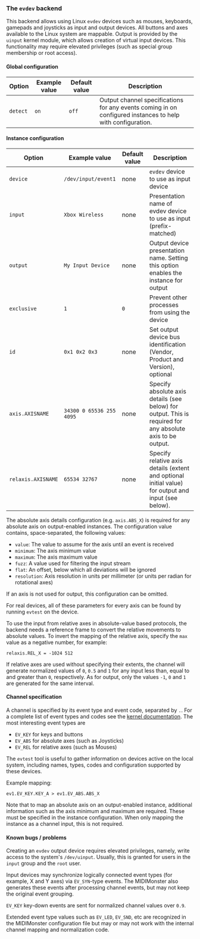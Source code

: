### The `evdev` backend

This backend allows using Linux `evdev` devices such as mouses, keyboards, gamepads and joysticks
as input and output devices. All buttons and axes available to the Linux system are mappable.
Output is provided by the `uinput` kernel module, which allows creation of virtual input devices.
This functionality may require elevated privileges (such as special group membership or root access).

#### Global configuration

| Option        | Example value         | Default value         | Description           |
|---------------|-----------------------|-----------------------|-----------------------|
| `detect`      | `on`                  | `off`                 | Output channel specifications for any events coming in on configured instances to help with configuration. |

#### Instance configuration

| Option	| Example value		| Default value | Description						|
|---------------|-----------------------|---------------|-------------------------------------------------------|
| `device`	| `/dev/input/event1`	| none		| `evdev` device to use as input device			|
| `input`	| `Xbox Wireless`	| none		| Presentation name of evdev device to use as input (prefix-matched) |
| `output`	| `My Input Device`	| none		| Output device presentation name. Setting this option enables the instance for output	|
| `exclusive`	| `1`			| `0`		| Prevent other processes from using the device		|
| `id`		| `0x1 0x2 0x3`		| none		| Set output device bus identification (Vendor, Product and Version), optional |
| `axis.AXISNAME`| `34300 0 65536 255 4095` | none	| Specify absolute axis details (see below) for output. This is required for any absolute axis to be output. | 
| `relaxis.AXISNAME`| `65534 32767` | none	| Specify relative axis details (extent and optional initial value) for output and input (see below). |

The absolute axis details configuration (e.g. `axis.ABS_X`) is required for any absolute axis on output-enabled
instances. The configuration value contains, space-separated, the following values:

* `value`: The value to assume for the axis until an event is received
* `minimum`: The axis minimum value
* `maximum`: The axis maximum value
* `fuzz`: A value used for filtering the input stream
* `flat`: An offset, below which all deviations will be ignored
* `resolution`: Axis resolution in units per millimeter (or units per radian for rotational axes)

If an axis is not used for output, this configuration can be omitted.

For real devices, all of these parameters for every axis can be found by running `evtest` on the device.

To use the input from relative axes in absolute-value based protocols, the backend needs a reference frame to
convert the relative movements to absolute values. To invert the mapping of the relative axis, specify the `max` value
as a negative number, for example:

```
relaxis.REL_X = -1024 512
```

If relative axes are used without specifying their extents, the channel will generate normalized values
of `0`, `0.5` and `1` for any input less than, equal to and greater than `0`, respectively. As for output, only
the values `-1`, `0` and `1` are generated for the same interval.


#### Channel specification

A channel is specified by its event type and event code, separated by `.`. For a complete list of event types and codes
see the [kernel documentation](https://www.kernel.org/doc/html/v4.12/input/event-codes.html). The most interesting event types are

* `EV_KEY` for keys and buttons
* `EV_ABS` for absolute axes (such as Joysticks)
* `EV_REL` for relative axes (such as Mouses)

The `evtest` tool is useful to gather information on devices active on the local system, including names, types, codes
and configuration supported by these devices.

Example mapping:
```
ev1.EV_KEY.KEY_A > ev1.EV_ABS.ABS_X
```

Note that to map an absolute axis on an output-enabled instance, additional information such as the axis minimum
and maximum are required. These must be specified in the instance configuration. When only mapping the instance
as a channel input, this is not required.

#### Known bugs / problems

Creating an `evdev` output device requires elevated privileges, namely, write access to the system's
`/dev/uinput`. Usually, this is granted for users in the `input` group and the `root` user.

Input devices may synchronize logically connected event types (for example, X and Y axes) via `EV_SYN`-type
events. The MIDIMonster also generates these events after processing channel events, but may not keep the original
event grouping.

`EV_KEY` key-down events are sent for normalized channel values over `0.9`.

Extended event type values such as `EV_LED`, `EV_SND`, etc are recognized in the MIDIMonster configuration file
but may or may not work with the internal channel mapping and normalization code.
